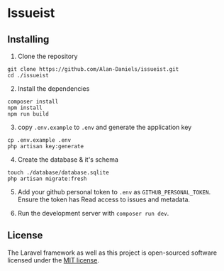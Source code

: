 # Issueist

## Installing

1. Clone the repository
```
git clone https://github.com/Alan-Daniels/issueist.git
cd ./issueist
```

2. Install the dependencies
```
composer install
npm install
npm run build
```

3. copy `.env.example` to `.env` and generate the application key
```
cp .env.example .env
php artisan key:generate
```

4. Create the database & it's schema
```
touch ./database/database.sqlite
php artisan migrate:fresh
```

5. Add your github personal token to `.env` as `GITHUB_PERSONAL_TOKEN`.
Ensure the token has Read access to issues and metadata.

6. Run the development server with `composer run dev`.

## License

The Laravel framework as well as this project is open-sourced software licensed under the [MIT license](https://opensource.org/licenses/MIT).
